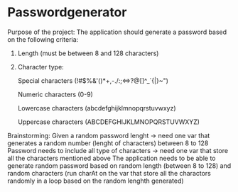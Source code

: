 # Passwordgenerator
Purpose of the project:
The application should generate a password based on the following criteria:
1. Length (must be between 8 and 128 characters)


2. Character type:


    Special characters (!#$%&'()*+,-./:;<=>?@[\]^_`{|}~")


    Numeric characters (0-9)


    Lowercase characters (abcdefghijklmnopqrstuvwxyz)


    Uppercase characters (ABCDEFGHIJKLMNOPQRSTUVWXYZ)

Brainstorming:
Given a random password lenght -> need one var that generates a random number (lenght of characters) between 8 to 128
Password needs to include all type of characters -> need one var that store all the characters mentioned above
The application needs to be able to generate random password based on random length (between 8 to 128) and random characters (run charAt on the var that store all the charactors randomly in a loop based on the random lenghth generated)